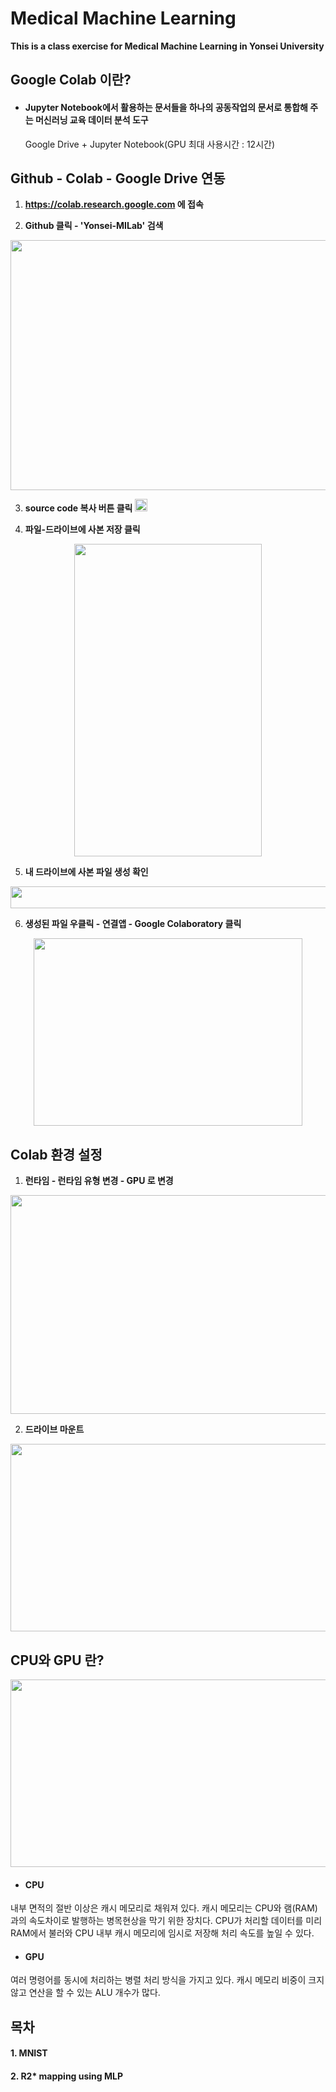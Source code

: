 # Medical Machine Learning

**This is a class exercise for Medical Machine Learning in Yonsei University**

## Google Colab 이란?

* #### Jupyter Notebook에서 활용하는 문서들을 하나의 공동작업의 문서로 통합해 주는 머신러닝 교육 데이터 분석 도구
     Google Drive + Jupyter Notebook(GPU 최대 사용시간 : 12시간)

## Github - Colab - Google Drive 연동
1. **https://colab.research.google.com 에 접속**

2. **Github 클릭 - 'Yonsei-MILab' 검색**
<p align="center">
  <img src="https://blogfiles.pstatic.net/MjAxOTA5MTFfMjIw/MDAxNTY4MTY0MTM4NTAw.PYQYzzwbdRckXR41if9XfG4UI_-MFoECAedXX9Z-zFAg.7s06tOptnO9-QV8aGq98RSDV9vUTPqbbUEduSXfBU3cg.PNG.susie1513/colab1.PNG" width="600" height="400">
</p>

3. **source code 복사 버튼 클릭** <img src="https://blogfiles.pstatic.net/MjAxOTA5MTFfMTIy/MDAxNTY4MTY0Mjg1ODU0.VuUeMEIhtiLsAdoyQX47BoN_Gm3mDydp5Euh96D1Rzsg.i_ZoOpsqP4pyti7vkG6vbXp6IEvtce-VZhQkTULS_Vsg.PNG.susie1513/colab2.PNG" width="20" height="20">

4. **파일-드라이브에 사본 저장 클릭**

<p align="center">
  <img src="https://blogfiles.pstatic.net/MjAxOTA5MTFfMjA4/MDAxNTY4MTY0NjA3NjUy.gyN2U6j27sTWfRM91X-spQJdXGGsuIPqk9hQNuBlFtsg.bOIM7Fjoz5cVVO0Y1YIpRtdcgfaRHS5QdXf6vzZIiYkg.PNG.susie1513/colab3.PNG" width="300" height="500">
</p>

5. **내 드라이브에 사본 파일 생성 확인**

<p align="center">
  <img src="https://blogfiles.pstatic.net/MjAxOTA5MTFfNjUg/MDAxNTY4MTY0ODQ2OTAy.o4LdUtco8rC0wGz8UB2RmjlGrwY4y4RUd539PmYwjGog.pza59EtrBiWH5FqCqE3z5K76XZJu8ET1YO7r_ldhFXog.PNG.susie1513/colab4.PNG" width="800" height="35">
</p>

6. **생성된 파일 우클릭 - 연결앱 - Google Colaboratory 클릭**

<p align="center">
  <img src="https://blogfiles.pstatic.net/MjAxOTA5MTFfMTU2/MDAxNTY4MTY0OTg4NTIz.mU3nE2-mRv67ndktmLFAVnsExHjq9fbHpZ3iNtpB_DMg.gsFTphAV8VdJJqg2_feoC9zvkJP2NuXMl334P8cw7Rgg.PNG.susie1513/colab5.PNG" width="430" height="300">
</p>

## Colab 환경 설정

1. **런타임 - 런타임 유형 변경 - GPU 로 변경**

<p align="center">
  <img src="https://blogfiles.pstatic.net/MjAxOTA5MTFfMTMx/MDAxNTY4MTY1NjI0MDEx.IBb0Q_h4IKwlNC4np_1ffg_9DsJgKE8CP_zkFSGU0LQg.NkHdyA0nJEe0WWr-_orhZvkEU6OQua2jnpzyQLhyEJ8g.PNG.susie1513/colab6.PNG" width="750" height="350">
</p>

2. **드라이브 마운트**

<p align="center">
  <img src="https://blogfiles.pstatic.net/MjAxOTA5MTFfNDYg/MDAxNTY4MTY2MTI4NTQz.MA1BDC12dckVeMRd3ZMF6yW93NagKNBEi-1pxyP4Zs4g.CfdM5eXHX9VSWsoxlMmXykJ0fr2UJNEPpqoBFnXjKXog.PNG.susie1513/colab7.PNG" width="600" height="300">
</p>

## CPU와 GPU 란?

<p align="center">
  <img src="https://user-images.githubusercontent.com/35986429/61581719-c3184780-ab5c-11e9-8d98-ffaa6e526e01.JPG" width="700" height="300">
</p>

* #### CPU  
내부 면적의 절반 이상은 캐시 메모리로 채워져 있다. 캐시 메모리는 CPU와 램(RAM)과의 속도차이로 발행하는 병목현상을 막기 위한 장치다. CPU가 처리할 데이터를 미리 RAM에서 불러와 CPU 내부 캐시 메모리에 임시로 저장해 처리 속도를 높일 수 있다.

* #### GPU  
여러 명령어를 동시에 처리하는 병렬 처리 방식을 가지고 있다. 캐시 메모리 비중이 크지 않고 연산을 할 수 있는 ALU 개수가 많다.

## 목차
#### 1. MNIST
#### 2. R2* mapping using MLP
